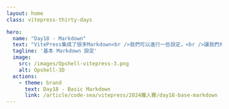 ```yaml
---
layout: home
class: vitepress-thirty-days

hero:
  name: "Day18 - Markdown"
  text: "VitePress集成了很多Markdown<br />我們可以進行一些設定，<br />讓我們用的更順手。"
  tagline: '基本 Markdown 設定'
  image:
    src: /images/Opshell-vitepress-3.png
    alt: Opshell-3D
  actions:
    - theme: brand
      text: Day18 - Basic Markdown
      link: /article/code-sea/vitepress/2024鐵人賽/day18-base-markdown
---
```


<style lang="scss">
    .vitepress-thirty-days {
        .VPHero {
            transform: translateY(120px);
            &.has-image {
                .image {
                    transform: translateY(50px);
                    .image-bg {
                        width: 350px;
                        height: 350px;
                    }
                    .image-src {
                        max-width: 400px;
                        max-height: 400px;
                    }
                }
                .name, .text {
                    line-height: 1.5;
                }
            }

            @include setRWD(959px) {
                transform: translateY(0);
                .main {
                    transform: translateY(80px);
                }
            }
            @include setRWD(638px) {
                &.has-image .image .image-src {
                    max-width: 300px;
                    max-height: 300px;
                }
            }
        }
    }
</style>
